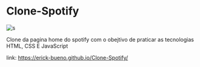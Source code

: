 # Clone-Spotify
![s](https://user-images.githubusercontent.com/101439440/191111349-7b4b0154-9e02-4361-8754-717f87c27e98.png)

Clone da pagina home do spotify com o obejtivo de praticar as tecnologias HTML, CSS E JavaScript



link: https://erick-bueno.github.io/Clone-Spotify/

